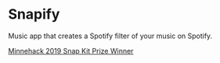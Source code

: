 # Snapify
Music app that creates a Spotify filter of your music on Spotify.

[Minnehack 2019 Snap Kit Prize Winner](https://devpost.com/software/snapify-xf9hk1)
